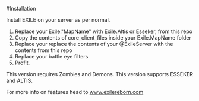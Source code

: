 #Installation

Install EXILE on your server as per normal.

1. Replace your Exile."MapName" with Exile.Altis or Esseker, from this repo
2. Copy the contents of core_client_files inside your Exile.MapName folder
3. Replace your replace the contents of your @ExileServer with the contents from this repo
4. Replace your battle eye filters
5. Profit.

This version requires Zombies and Demons.
This version supports ESSEKER and ALTIS.

For more info on features head to www.exilereborn.com